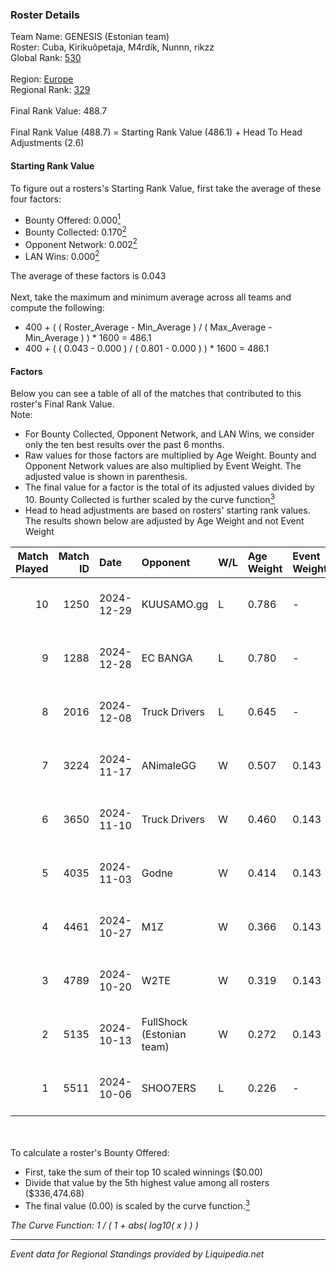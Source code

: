### Roster Details<br />
Team Name: GENESIS (Estonian team)<br />
Roster: Cuba, Kirikuõpetaja, M4rdik, Nunnn, rikzz<br />
Global Rank: [530](../standings_global.md)<br />
<br />
Region: [Europe]( ../standings_europe.md)<br />
Regional Rank: [329]( ../standings_europe.md)<br />
<br />
Final Rank Value:  488.7<br />
<br />
Final Rank Value (488.7) = Starting Rank Value (486.1) + Head To Head Adjustments (2.6)<br />

#### Starting Rank Value<br />
To figure out a rosters's Starting Rank Value, first take the average of these four factors:<br />
- Bounty Offered: 0.000[<sup>1</sup>](#table2)
- Bounty Collected: 0.170[<sup>2</sup>](#table1)
- Opponent Network: 0.002[<sup>2</sup>](#table1)
- LAN Wins: 0.000[<sup>2</sup>](#table1)

The average of these factors is 0.043<br />
<br />
Next, take the maximum and minimum average across all teams and compute the following:<br />
- 400 + ( ( Roster_Average - Min_Average ) / ( Max_Average - Min_Average ) ) * 1600 = 486.1
- 400 + ( ( 0.043 - 0.000 ) / ( 0.801 - 0.000 ) ) * 1600 = 486.1


#### Factors<br />
Below you can see a table of all of the matches that contributed to this roster's Final Rank Value.<br />
Note:<br />

- For Bounty Collected, Opponent Network, and LAN Wins, we consider only the ten best results over the past 6 months.
- Raw values for those factors are multiplied by Age Weight. Bounty and Opponent Network values are also multiplied by Event Weight. The adjusted value is shown in parenthesis.
- The final value for a factor is the total of its adjusted values divided by 10. Bounty Collected is further scaled by the curve function[<sup>3</sup>](#curveFunction)
- Head to head adjustments are based on rosters' starting rank values. The results shown below are adjusted by Age Weight and not Event Weight
<span id="table1"></span><br />


| Match Played | Match ID | Date       | Opponent                  | W/L | Age Weight | Event Weight | Bounty Collected | Opponent Network | LAN Wins  | H2H Adj. | Roster                                    |
| -: | -: | :- | :- | :- | :- | :- | :- | :- | :- | -: | :- |
|           10 |     1250 | 2024-12-29 | KUUSAMO.gg                | L   | 0.786      | -            | -                | -                | -         |   -11.35 | Cuba, Kirikuõpetaja, M4rdik, Nunnn, rikzz |
|            9 |     1288 | 2024-12-28 | EC BANGA                  | L   | 0.780      | -            | -                | -                | -         |   -12.31 | Cuba, Kirikuõpetaja, M4rdik, Nunnn, rikzz |
|            8 |     2016 | 2024-12-08 | Truck Drivers             | L   | 0.645      | -            | -                | -                | -         |    -5.86 | Cuba, Kirikuõpetaja, M4rdik, Nunnn, rikzz |
|            7 |     3224 | 2024-11-17 | ANimaleGG                 | W   | 0.507      | 0.143        | 0.000 (0.000)    | 0.056 (0.004)    | 0 (0.000) |     7.36 | Cuba, Kirikuõpetaja, M4rdik, Nunnn, rikzz |
|            6 |     3650 | 2024-11-10 | Truck Drivers             | W   | 0.460      | 0.143        | 0.002 (0.000)    | 0.122 (0.008)    | 0 (0.000) |    10.59 | Cuba, Kirikuõpetaja, M4rdik, Nunnn, rikzz |
|            5 |     4035 | 2024-11-03 | Godne                     | W   | 0.414      | 0.143        | 0.000 (0.000)    | 0.045 (0.003)    | 0 (0.000) |     4.59 | Cuba, Kirikuõpetaja, M4rdik, Nunnn, rikzz |
|            4 |     4461 | 2024-10-27 | M1Z                       | W   | 0.366      | 0.143        | 0.000 (0.000)    | 0.113 (0.006)    | 0 (0.000) |     4.43 | Cuba, Kirikuõpetaja, M4rdik, Nunnn, rikzz |
|            3 |     4789 | 2024-10-20 | W2TE                      | W   | 0.319      | 0.143        | 0.000 (0.000)    | 0.013 (0.001)    | 0 (0.000) |     3.86 | Cuba, Kirikuõpetaja, M4rdik, Nunnn, rikzz |
|            2 |     5135 | 2024-10-13 | FullShock (Estonian team) | W   | 0.272      | 0.143        | 0.000 (0.000)    | 0.017 (0.001)    | 0 (0.000) |     3.25 | Cuba, Kirikuõpetaja, M4rdik, Nunnn, rikzz |
|            1 |     5511 | 2024-10-06 | SHOO7ERS                  | L   | 0.226      | -            | -                | -                | -         |    -1.99 | Cuba, Kirikuõpetaja, M4rdik, Nunnn, rikzz |

<br />
<span id="table2"></span><br />
To calculate a roster's Bounty Offered:<br />

- First, take the sum of their top 10 scaled winnings ($0.00)
- Divide that value by the 5th highest value among all rosters ($336,474.68)
- The final value (0.00) is scaled by the curve function.[<sup>3</sup>](#curveFunction)

<span id="curveFunction"></span>_The Curve Function: 1 / ( 1 + abs( log10( x ) ) )_<br />

---
_Event data for Regional Standings provided by Liquipedia.net_<br />
